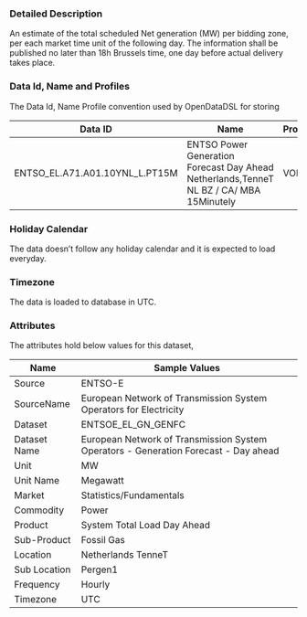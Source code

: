 ### Detailed Description

An estimate of the total scheduled Net generation (MW) per bidding zone, per each market time unit of the following day. The information shall be published no later than 18h Brussels time, one day before actual delivery takes place.

### Data Id, Name and Profiles

The Data Id, Name Profile convention used by OpenDataDSL for storing

|**Data ID**|**Name**|**Profile**|**Frequency**|**Unit**|
|-|-|-|-|-|
|ENTSO_EL.A71.A01.10YNL_L.PT15M|ENTSO Power Generation Forecast Day Ahead Netherlands,TenneT NL BZ / CA/ MBA 15Minutely|VOL|15Minutely|MW|

### Holiday Calendar

The data doesn’t follow any holiday calendar and it is expected to load everyday.

### Timezone

The data is loaded to database in UTC.

### Attributes

The attributes hold below values for this dataset,

|**Name**|**Sample Values**|
|-|-|
|Source|ENTSO-E|
|SourceName|European Network of Transmission System Operators for Electricity|
|Dataset|ENTSOE_EL_GN_GENFC|
|Dataset Name|European Network of Transmission System Operators - Generation Forecast - Day ahead|
|Unit|MW|
|Unit Name|Megawatt|
|Market|Statistics/Fundamentals|
|Commodity|Power|
|Product|System Total Load Day Ahead|
|Sub-Product|Fossil Gas|
|Location|Netherlands TenneT|
|Sub Location|Pergen1|
|Frequency|Hourly|
|Timezone|UTC|
